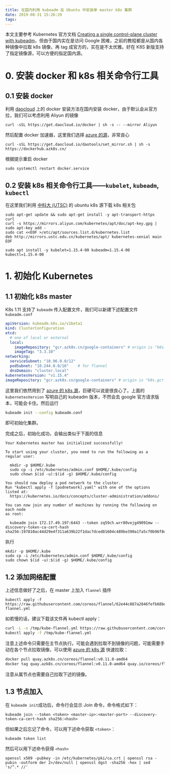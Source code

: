 ```yaml
---
title: 在国内利用 kubeadm 在 Ubuntu 中安装单 master k8s 集群
date: 2019-08-31 15:26:29
tags:
---
```


本文主要参考 Kubernetes 官方文档 [Creating a single control-plane cluster with kubeadm](https://kubernetes.io/docs/setup/production-environment/tools/kubeadm/create-cluster-kubeadm/)，但由于国内实在是访问 Google 困难，之前的教程都是从国内各种镜像中拉取 k8s 镜像，再 tag 成官方的，实在是不太优雅。好在 K8S 新版支持了指定镜像源，可以方便的指定国内源。

# 0. 安装 docker 和 k8s 相关命令行工具

## 0.1 安装 docker

利用 [daocloud](http://get.daocloud.io/#install-docker) 上的 docker 安装方法在国内安装 docker，由于默认会从官方拉，我们可以考虑利用 Aliyun 的镜像

```
curl -sSL https://get.daocloud.io/docker | sh -s -- --mirror Aliyun
```

然后配置 docker 加速器，这里我们选择 [azure 的源](http://mirror.azk8s.cn/help/docker-registry-proxy-cache.html)，非常良心

```
curl -sSL https://get.daocloud.io/daotools/set_mirror.sh | sh -s https://dockerhub.azk8s.cn/
```

根据提示重启 docker

```
sudo systemctl restart docker.service
```

## 0.2 安装 k8s 相关命令行工具——`kubelet`, `kubeadm`, `kubectl`

在这里我们利用 [中科大 (UTSC)](http://mirrors.ustc.edu.cn) 的 ubuntu k8s 源下载 k8s 相关包

```
sudo apt-get update && sudo apt-get install -y apt-transport-https curl
curl -s https://mirrors.aliyun.com/kubernetes/apt/doc/apt-key.gpg | sudo apt-key add -
sudo cat <<EOF >/etc/apt/sources.list.d/kubernetes.list
deb http://mirrors.ustc.edu.cn/kubernetes/apt/ kubernetes-xenial main
EOF

sudo apt install -y kubelet=1.15.4-00 kubeadm=1.15.4-00 kubectl=1.15.4-00
```

# 1. 初始化 Kubernetes

## 1.1 初始化 k8s master

K8s 1.11 支持了 `kubeadm` 传入配置文件，我们可以新建下述配置文件 `kubeadm.conf`

```yaml
apiVersion: kubeadm.k8s.io/v1beta1
kind: ClusterConfiguration
etcd:
  # one of local or external
  local:
    imageRepository: "gcr.azk8s.cn/google-containers" # origin is "k8s.gcr.io"
    imageTag: "3.3.10"
networking:
  serviceSubnet: "10.96.0.0/12"
  podSubnet: "10.244.0.0/16"    # for flannel
  dnsDomain: "cluster.local"
kubernetesVersion: "v1.15.4"
imageRepository: "gcr.azk8s.cn/google-containers" # origin is "k8s.gcr.io"
```

这里我们依然用到了 [azure 的 k8s 源](https://github.com/Azure/container-service-for-azure-china/blob/master/aks/README.md#22-container-registry-proxy)，巨硬可以说是很良心了。上面的 `kubernetesVersion` 写明自己的 kubeadm 版本，不然会去 google 官方请求版本，可能会卡住。然后运行

```bash
kubeadm init --config kubeadm.conf
```

即可初始化集群。

完成之后，初始化成功，会输出类似于下面的信息

```
Your Kubernetes master has initialized successfully!

To start using your cluster, you need to run the following as a regular user:

  mkdir -p $HOME/.kube
  sudo cp -i /etc/kubernetes/admin.conf $HOME/.kube/config
  sudo chown $(id -u):$(id -g) $HOME/.kube/config

You should now deploy a pod network to the cluster.
Run "kubectl apply -f [podnetwork].yaml" with one of the options listed at:
  https://kubernetes.io/docs/concepts/cluster-administration/addons/

You can now join any number of machines by running the following on each node
as root:

  kubeadm join 172.17.49.197:6443 --token zq59ch.wrr80vejg49091mw --discovery-token-ca-cert-hash sha256:197810ac44d29e4f311a639b22f1dac7dced81604c489be390a1fa5cf0b96f8d
```

执行

```
mkdir -p $HOME/.kube
sudo cp -i /etc/kubernetes/admin.conf $HOME/.kube/config
sudo chown $(id -u):$(id -g) $HOME/.kube/config
```

## 1.2 添加网络配置

上述信息做好了之后，在 master 上加入 `flannel` 插件

```
kubectl apply -f https://raw.githubusercontent.com/coreos/flannel/62e44c867a2846fefb68bd5f178daf4da3095ccb/Documentation/kube-flannel.yml
```

如若慢的话，建议下载该文件再 kubectl apply：

```bash
curl -L -o /tmp/kube-flannel.yml https://raw.githubusercontent.com/coreos/flannel/62e44c867a2846fefb68bd5f178daf4da3095ccb/Documentation/kube-flannel.yml
kubectl apply -f /tmp/kube-flannel.yml
```

注意上述命令只需要在主节点执行。可能会遇到拉取不到镜像的问题，可能需要手动在各个节点拉取镜像，可以使用 [azure 的 k8s 源](https://github.com/Azure/container-service-for-azure-china/blob/master/aks/README.md#22-container-registry-proxy) 快速拉取：

```bash
docker pull quay.azk8s.cn/coreos/flannel:v0.11.0-amd64
docker tag quay.azk8s.cn/coreos/flannel:v0.11.0-amd64 quay.io/coreos/flannel:v0.11.0-amd64
```

注意从属节点也需要自己拉取下述的镜像。

## 1.3 节点加入

在 `kubeadm init`成功后，命令行会显示 Join 命令，命令格式如下：

```
kubeadm join --token <token> <master-ip>:<master-port> --discovery-token-ca-cert-hash sha256:<hash>
```

但如果之后忘记了命令，可以用下述命令获取 `<token>`：

```
kubeadm token list
```

然后可以用下述命令获得 `<hash>`

```
openssl x509 -pubkey -in /etc/kubernetes/pki/ca.crt | openssl rsa -pubin -outform der 2>/dev/null | openssl dgst -sha256 -hex | sed 's/^.* //'
```


